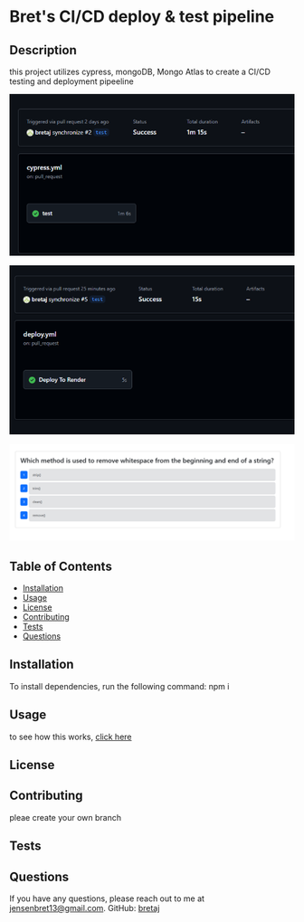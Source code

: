 # Bret's CI/CD deploy & test pipeline 

## Description

this project utilizes cypress, mongoDB, Mongo Atlas to create a CI/CD testing and deployment pipeeline

![screenshot of app](CICDScreenshot1.png)

![screenshot of app](CICDScreenshot2.png)

![screenshot of app](CICDScreenshot3.png)

## Table of Contents
- [Installation](#installation)
- [Usage](#usage)
- [License](#license)
- [Contributing](#contributing)
- [Tests](#tests)
- [Questions](#questions)

## Installation
To install dependencies, run the following command:
npm i
   
## Usage
to see how this works, [click here](https://cicd-laz7.onrender.com/)

## License

## Contributing 
pleae create your own branch

## Tests
  
## Questions

If you have any questions, please reach out to me at 
[jensenbret13@gmail.com](mailto:jensenbret13@gmail.com).
GitHub: [bretaj](https://github.com/bretaj)

